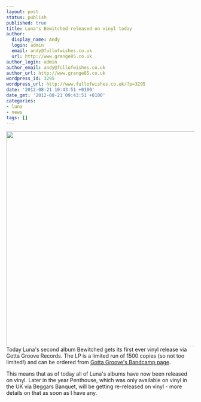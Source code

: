 ```yaml
---
layout: post
status: publish
published: true
title: Luna's Bewitched released on vinyl today
author:
  display_name: Andy
  login: admin
  email: andy@fullofwishes.co.uk
  url: http://www.grange85.co.uk
author_login: admin
author_email: andy@fullofwishes.co.uk
author_url: http://www.grange85.co.uk
wordpress_id: 3295
wordpress_url: http://www.fullofwishes.co.uk/?p=3295
date: '2012-08-21 10:43:51 +0100'
date_gmt: '2012-08-21 09:43:51 +0100'
categories:
- luna
- news
tags: []
---
```

<p><img alt="" src="http://media.fullofwishes.co.uk/02-luna/pictures/jds_bewitched1.jpg" title="Beiwtched unboxed" class="aligncenter" width="550" height="574" /><br />
Today Luna's second album Bewitched gets its first ever vinyl release via Gotta Groove Records. The LP is a limited run of 1500 copies (so not too limited!) and can be ordered from <a href="http://gottagrooverecords.bandcamp.com/album/luna-bewitched-on-vinyl">Gotta Groove's Bandcamp page</a>. </p>
<p>This means that as of today all of Luna's albums have now been released on vinyl. Later in the year Penthouse, which was only available on vinyl in the UK via Beggars Banquet, will be getting re-released on vinyl - more details on that as soon as I have any.</p>
